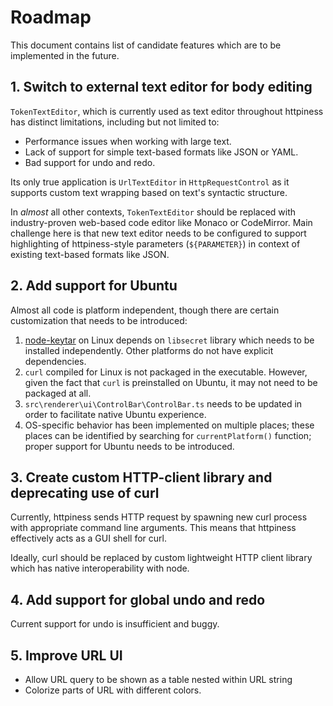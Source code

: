 # Roadmap

This document contains list of candidate features which are to be implemented in the future.

## 1. Switch to external text editor for body editing

`TokenTextEditor`, which is currently used as text editor throughout httpiness has distinct limitations, including but not limited to:

- Performance issues when working with large text.
- Lack of support for simple text-based formats like JSON or YAML.
- Bad support for undo and redo.

Its only true application is `UrlTextEditor` in `HttpRequestControl` as it supports custom text wrapping based on text's syntactic structure.

In *almost* all other contexts, `TokenTextEditor` should be replaced with industry-proven web-based code editor like Monaco or CodeMirror. Main challenge here is that new text editor needs to be configured to support highlighting of httpiness-style parameters (`${PARAMETER}`) in context of existing text-based formats like JSON.

## 2. Add support for Ubuntu

Almost all code is platform independent, though there are certain customization that needs to be introduced:

  1. [node-keytar](https://github.com/atom/node-keytar) on Linux depends on `libsecret` library which needs to be installed independently. Other platforms do not have explicit dependencies.
  2. `curl` compiled for Linux is not packaged in the executable. However, given the fact that `curl` is preinstalled on Ubuntu, it may not need to be packaged at all.
  3. `src\renderer\ui\ControlBar\ControlBar.ts` needs to be updated in order to facilitate native Ubuntu experience.
  4. OS-specific behavior has been implemented on multiple places; these places can be identified by searching for `currentPlatform()` function; proper support for Ubuntu needs to be introduced.

## 3. Create custom HTTP-client library and deprecating use of curl

Currently, httpiness sends HTTP request by spawning new curl process with appropriate command line arguments. This means that httpiness effectively acts as a GUI shell for curl.

Ideally, curl should be replaced by custom lightweight HTTP client library which has native interoperability with node.

## 4. Add support for global undo and redo

Current support for undo is insufficient and buggy.

## 5. Improve URL UI

- Allow URL query to be shown as a table nested within URL string
- Colorize parts of URL with different colors.
